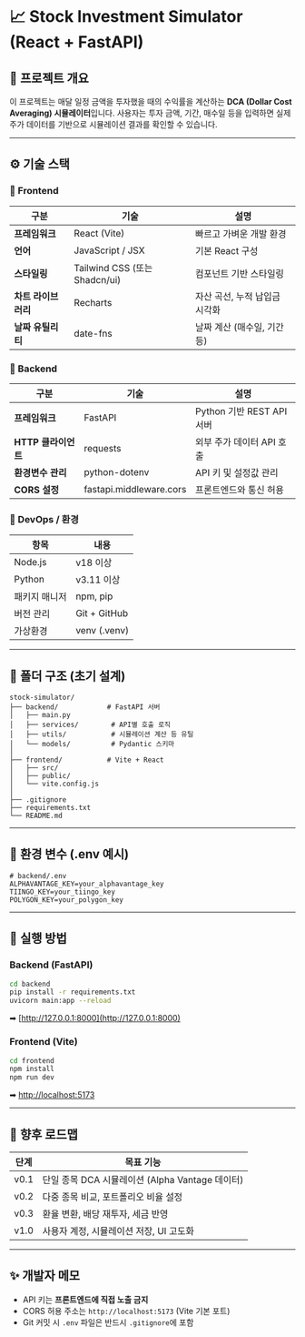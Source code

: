 # 📈 Stock Investment Simulator (React + FastAPI)

## 🎯 프로젝트 개요

이 프로젝트는 매달 일정 금액을 투자했을 때의 수익률을 계산하는 **DCA (Dollar Cost Averaging) 시뮬레이터**입니다. 사용자는 투자 금액, 기간, 매수일 등을 입력하면 실제 주가 데이터를 기반으로 시뮬레이션 결과를 확인할 수 있습니다.

---

## ⚙️ 기술 스택

### 🧠 Frontend

| 구분           | 기술                          | 설명                |
| ------------ | --------------------------- | ----------------- |
| **프레임워크**    | React (Vite)                | 빠르고 가벼운 개발 환경     |
| **언어**       | JavaScript / JSX            | 기본 React 구성       |
| **스타일링**     | Tailwind CSS (또는 Shadcn/ui) | 컴포넌트 기반 스타일링      |
| **차트 라이브러리** | Recharts                    | 자산 곡선, 누적 납입금 시각화 |
| **날짜 유틸리티**  | date-fns                    | 날짜 계산 (매수일, 기간 등) |

### 🐍 Backend

| 구분             | 기술                      | 설명                    |
| -------------- | ----------------------- | --------------------- |
| **프레임워크**      | FastAPI                 | Python 기반 REST API 서버 |
| **HTTP 클라이언트** | requests                | 외부 주가 데이터 API 호출      |
| **환경변수 관리**    | python-dotenv           | API 키 및 설정값 관리        |
| **CORS 설정**    | fastapi.middleware.cors | 프론트엔드와 통신 허용          |

### 🧰 DevOps / 환경

| 항목      | 내용           |
| ------- | ------------ |
| Node.js | v18 이상       |
| Python  | v3.11 이상     |
| 패키지 매니저 | npm, pip     |
| 버전 관리   | Git + GitHub |
| 가상환경    | venv (.venv) |

---

## 🧩 폴더 구조 (초기 설계)

```
stock-simulator/
├── backend/            # FastAPI 서버
│   ├── main.py
│   ├── services/        # API별 호출 로직
│   ├── utils/           # 시뮬레이션 계산 등 유틸
│   └── models/          # Pydantic 스키마
│
├── frontend/           # Vite + React
│   ├── src/
│   ├── public/
│   └── vite.config.js
│
├── .gitignore
├── requirements.txt
└── README.md
```

---

## 🔑 환경 변수 (.env 예시)

```
# backend/.env
ALPHAVANTAGE_KEY=your_alphavantage_key
TIINGO_KEY=your_tiingo_key
POLYGON_KEY=your_polygon_key
```

---

## 🚀 실행 방법

### Backend (FastAPI)

```bash
cd backend
pip install -r requirements.txt
uvicorn main:app --reload
```

➡ [http://127.0.0.1:8000](http://127.0.0.1:8000)

### Frontend (Vite)

```bash
cd frontend
npm install
npm run dev
```

➡ [http://localhost:5173](http://localhost:5173)

---

## 🧠 향후 로드맵

| 단계   | 목표 기능                               |
| ---- | ----------------------------------- |
| v0.1 | 단일 종목 DCA 시뮬레이션 (Alpha Vantage 데이터) |
| v0.2 | 다중 종목 비교, 포트폴리오 비율 설정               |
| v0.3 | 환율 변환, 배당 재투자, 세금 반영                |
| v1.0 | 사용자 계정, 시뮬레이션 저장, UI 고도화            |

---

## ✨ 개발자 메모

* API 키는 **프론트엔드에 직접 노출 금지**
* CORS 허용 주소는 `http://localhost:5173` (Vite 기본 포트)
* Git 커밋 시 `.env` 파일은 반드시 `.gitignore`에 포함
